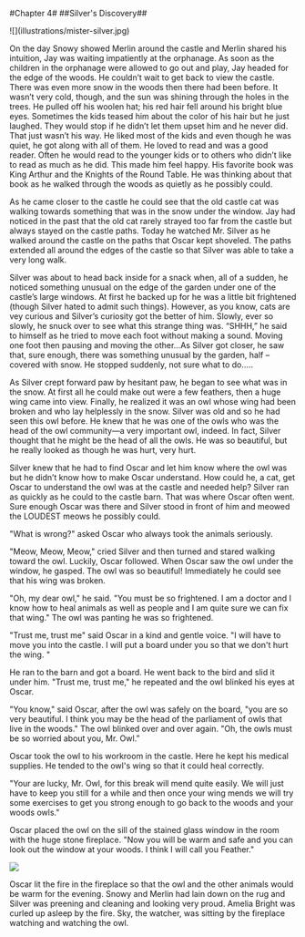 #Chapter 4#
##Silver's Discovery##

<div class="pagebreak"></div>
![](illustrations/mister-silver.jpg)

On the day Snowy showed Merlin around the castle and Merlin shared his intuition, Jay was waiting impatiently at the orphanage. As soon as the children in the orphanage were allowed to go out and play, Jay headed for the edge of the woods. He couldn’t wait to get back to view the castle. There was even more snow in the woods then there had been before. It wasn’t very cold, though, and the sun was shining through the holes in the trees. He pulled off his woolen hat; his red hair fell around his bright blue eyes. Sometimes the kids teased him about the color of his hair but he just laughed. They would stop if he didn’t let them upset him and he never did. That just wasn’t his way. He liked most of the kids and even though he was quiet, he got along with all of them. He loved to read and was a good reader. Often he would read to the younger kids or to others who didn’t like to read as much as he did. This made him feel happy. His favorite book was King Arthur and the Knights of the Round Table. He was thinking about that book as he walked through the woods as quietly as he possibly could.

As he came closer to the castle he could see that the old castle cat was walking towards something that was in the snow under the window. Jay had noticed in the past that the old cat rarely strayed too far from the castle but always stayed on the castle paths. Today he watched Mr. Silver as he walked around the castle on the paths that Oscar kept shoveled. The paths extended all around the edges of the castle so that Silver was able to take a very long walk.

Silver was about to head back inside for a snack when, all of a sudden, he noticed something unusual on the edge of the garden under one of the castle’s large windows. At first he backed up for he was a little bit frightened (though Silver hated to admit such things). However, as you know, cats are vey curious and Silver’s curiosity got the better of him. Slowly, ever so slowly, he snuck over to see what this strange thing was. “SHHH,” he said to himself as he tried to move each foot without making a sound. Moving one foot then pausing and moving the other…As Silver got closer, he saw that, sure enough, there was something unusual by the garden, half –covered with snow. He stopped suddenly, not sure what to do…..

As Silver crept forward paw by hesitant paw, he began to see what was in the snow. At first all he could make out were a few feathers, then a huge wing came into view. Finally, he realized it was an owl whose wing had been broken and who lay helplessly in the snow. Silver was old and so he had seen this owl before. He knew that he was one of the owls who was the head of the owl community—a very important owl, indeed. In fact, Silver thought that he might be the head of all the owls. He was so beautiful, but he really looked as though he was hurt, very hurt.

Silver knew that he had to find Oscar and let him know where the owl was but he didn’t know how to make Oscar understand. How could he, a cat, get Oscar to understand the owl was at the castle and needed help? Silver ran as quickly as he could to the castle barn. That was where Oscar often went. Sure enough Oscar was there and Silver stood in front of him and meowed the LOUDEST meows he possibly could.

"What is wrong?" asked Oscar who always took the animals seriously.

"Meow, Meow, Meow," cried Silver and then turned and stared walking toward the owl. Luckily, Oscar followed. When Oscar saw the owl under the window, he gasped. The owl was so beautiful! Immediately he could see that his wing was broken.

"Oh, my dear owl," he said. "You must be so frightened. I am a doctor and I know how to heal animals as well as people and I am quite sure we can fix that wing." The owl was panting he was so frightened.

"Trust me, trust me" said Oscar in a kind and gentle voice. "I will have to move you into the castle. I will put a board under you so that we don't hurt the wing. "

He ran to the barn and got a board. He went back to the bird and slid it under him. "Trust me, trust me," he repeated and the owl blinked his eyes at Oscar.

"You know," said Oscar, after the owl was safely on the board, "you are so very beautiful. I think you may be the head of the parliament of owls that live in the woods." The owl blinked over and over again. "Oh, the owls must be so worried about you, Mr. Owl.”

Oscar took the owl to his workroom in the castle. Here he kept his medical supplies. He tended to the owl's wing so that it could heal correctly.

"Your are lucky, Mr. Owl, for this break will mend quite easily. We will just have to keep you still for a while and then once your wing mends we will try some exercises to get you strong enough to go back to the woods and your woods owls."

Oscar placed the owl on the sill of the stained glass window in the room with the huge stone fireplace. "Now you will be warm and safe and you can look out the window at your woods. I think I will call you Feather."

![](illustrations/let-me-in-owl.jpg)

Oscar lit the fire in the fireplace so that the owl and the other animals would be warm for the evening. Snowy and Merlin had lain down on the rug and Silver was preening and cleaning and looking very proud. Amelia Bright was curled up asleep by the fire. Sky, the watcher, was sitting by the fireplace watching and watching the owl.
